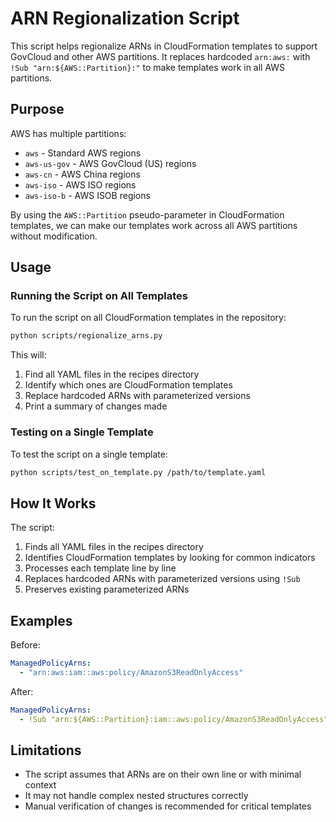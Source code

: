# ARN Regionalization Script

This script helps regionalize ARNs in CloudFormation templates to support GovCloud and other AWS partitions. It replaces hardcoded `arn:aws:` with `!Sub "arn:${AWS::Partition}:"` to make templates work in all AWS partitions.

## Purpose

AWS has multiple partitions:
- `aws` - Standard AWS regions
- `aws-us-gov` - AWS GovCloud (US) regions
- `aws-cn` - AWS China regions
- `aws-iso` - AWS ISO regions
- `aws-iso-b` - AWS ISOB regions

By using the `AWS::Partition` pseudo-parameter in CloudFormation templates, we can make our templates work across all AWS partitions without modification.

## Usage

### Running the Script on All Templates

To run the script on all CloudFormation templates in the repository:

```bash
python scripts/regionalize_arns.py
```

This will:
1. Find all YAML files in the recipes directory
2. Identify which ones are CloudFormation templates
3. Replace hardcoded ARNs with parameterized versions
4. Print a summary of changes made

### Testing on a Single Template

To test the script on a single template:

```bash
python scripts/test_on_template.py /path/to/template.yaml
```

## How It Works

The script:

1. Finds all YAML files in the recipes directory
2. Identifies CloudFormation templates by looking for common indicators
3. Processes each template line by line
4. Replaces hardcoded ARNs with parameterized versions using `!Sub`
5. Preserves existing parameterized ARNs

## Examples

Before:
```yaml
ManagedPolicyArns:
  - "arn:aws:iam::aws:policy/AmazonS3ReadOnlyAccess"
```

After:
```yaml
ManagedPolicyArns:
  - !Sub "arn:${AWS::Partition}:iam::aws:policy/AmazonS3ReadOnlyAccess"
```

## Limitations

- The script assumes that ARNs are on their own line or with minimal context
- It may not handle complex nested structures correctly
- Manual verification of changes is recommended for critical templates